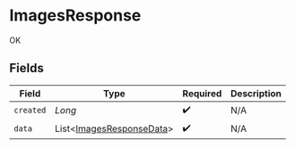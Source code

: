 # ImagesResponse

OK


## Fields

| Field                                                                 | Type                                                                  | Required                                                              | Description                                                           |
| --------------------------------------------------------------------- | --------------------------------------------------------------------- | --------------------------------------------------------------------- | --------------------------------------------------------------------- |
| `created`                                                             | *Long*                                                                | :heavy_check_mark:                                                    | N/A                                                                   |
| `data`                                                                | List<[ImagesResponseData](../../models/shared/ImagesResponseData.md)> | :heavy_check_mark:                                                    | N/A                                                                   |